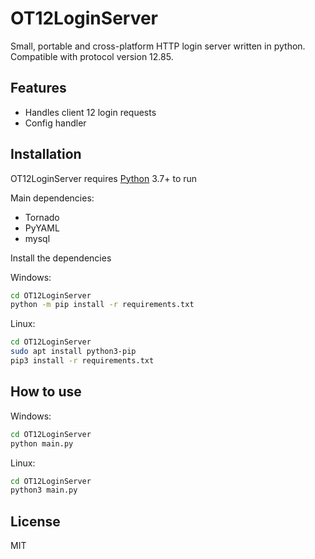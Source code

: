 # OT12LoginServer

Small, portable and cross-platform HTTP login server written in python.
Compatible with protocol version 12.85.

## Features

- Handles client 12 login requests
- Config handler

## Installation

OT12LoginServer requires [Python](https://www.python.org/) 3.7+ to run

Main dependencies:
- Tornado
- PyYAML
- mysql

Install the dependencies

Windows:
```sh
cd OT12LoginServer
python -m pip install -r requirements.txt
```

Linux:
```sh
cd OT12LoginServer
sudo apt install python3-pip
pip3 install -r requirements.txt
```

## How to use
Windows:
```sh
cd OT12LoginServer
python main.py
```
Linux:
```sh
cd OT12LoginServer
python3 main.py
```

## License

MIT

